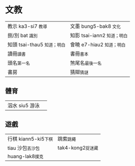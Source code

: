 # 文教

|  |  |
| :--- | :--- |
| 教示 ka3-si7 `教導` | 文墨 bung5-bak8 `文化` |
| 捌/別 bat `識別` | 知影 tsai-iann2 `知道；明白` |
| 知頭 tsai-thau5 `知道；明白` | 會曉 e7-hiau2 `知道；明白` |
| 讀冊`讀書` | 書冊`書本` |
| 頭名`第一名` | 煞尾名`最後一名` |
| 書房 | 猜辯`猜謎` |

## 體育

|  |  |
| :--- | :--- |
| 泅水 siu5 游泳 |  |

## 遊戲

|  |  |
| :--- | :--- |
| 行棋 kiann5-ki5`下棋` | 跳索`跳繩` |
| tiau 沙包`丟沙包` | tak4-kong2`捉迷藏` |
| huang-lak8`撲克` |  |

